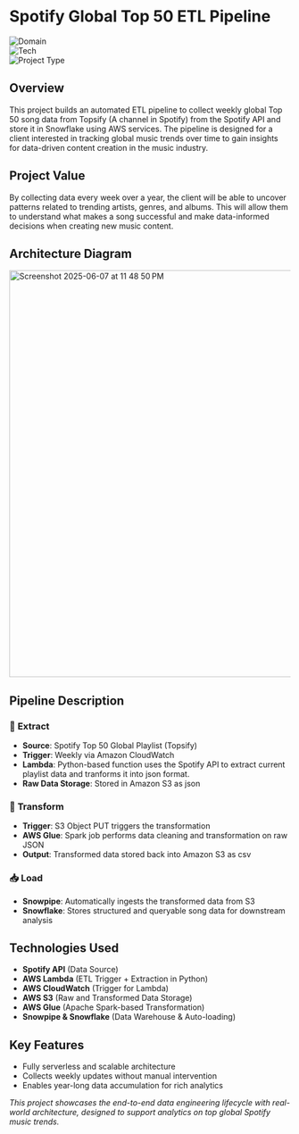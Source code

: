 # Spotify Global Top 50 ETL Pipeline

![Domain](https://img.shields.io/badge/Domain-Entertainment-blue?style=for-the-badge)  
![Tech](https://img.shields.io/badge/Tech-%20Python%20%7CAWS%20Cloudwatch%20%7C%20Lambda%20%7C%20Glue%20%7C%20Spark%20%7C%20Snowflake%20%7C-green?style=for-the-badge)  
![Project Type](https://img.shields.io/badge/Type-Data%20Engineering-yellow?style=for-the-badge)

## Overview

This project builds an automated ETL pipeline to collect weekly global Top 50 song data from Topsify (A channel in Spotify) from the Spotify API and store it in Snowflake using AWS services. The pipeline is designed for a client interested in tracking global music trends over time to gain insights for data-driven content creation in the music industry.

## Project Value

By collecting data every week over a year, the client will be able to uncover patterns related to trending artists, genres, and albums. This will allow them to understand what makes a song successful and make data-informed decisions when creating new music content.


## Architecture Diagram


<img width="729" alt="Screenshot 2025-06-07 at 11 48 50 PM" src="https://github.com/user-attachments/assets/74506d9b-531f-4048-989f-123f65312137" />



## Pipeline Description

### 🔄 **Extract**

- **Source**: Spotify Top 50 Global Playlist (Topsify)
- **Trigger**: Weekly via Amazon CloudWatch
- **Lambda**: Python-based function uses the Spotify API to extract current playlist data and tranforms it into json format.
- **Raw Data Storage**: Stored in Amazon S3 as json

### 🔁 **Transform**

- **Trigger**: S3 Object PUT triggers the transformation
- **AWS Glue**: Spark job performs data cleaning and transformation on raw JSON
- **Output**: Transformed data stored back into Amazon S3 as csv

### 📥 **Load**

- **Snowpipe**: Automatically ingests the transformed data from S3
- **Snowflake**: Stores structured and queryable song data for downstream analysis

## Technologies Used

- **Spotify API** (Data Source)
- **AWS Lambda** (ETL Trigger + Extraction in Python)
- **AWS CloudWatch** (Trigger for Lambda)
- **AWS S3** (Raw and Transformed Data Storage)
- **AWS Glue** (Apache Spark-based Transformation)
- **Snowpipe & Snowflake** (Data Warehouse & Auto-loading)

## Key Features

- Fully serverless and scalable architecture
- Collects weekly updates without manual intervention
- Enables year-long data accumulation for rich analytics



_This project showcases the end-to-end data engineering lifecycle with real-world architecture, designed to support analytics on top global Spotify music trends._

